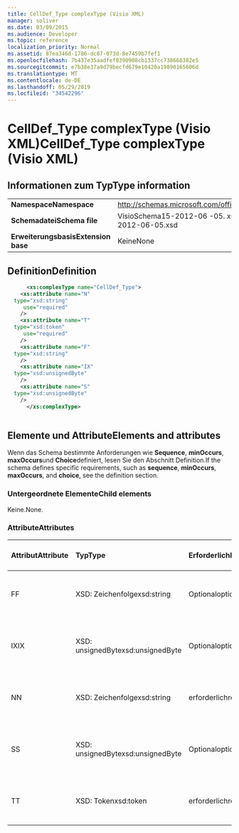 ```yaml
---
title: CellDef_Type complexType (Visio XML)
manager: soliver
ms.date: 03/09/2015
ms.audience: Developer
ms.topic: reference
localization_priority: Normal
ms.assetid: 87ea346d-1786-dc87-073d-8e7459b7fef1
ms.openlocfilehash: 7b437e35aadfef0390908cb1337cc738668382e5
ms.sourcegitcommit: e7b38e37a9d79becfd679e10420a19890165606d
ms.translationtype: MT
ms.contentlocale: de-DE
ms.lasthandoff: 05/29/2019
ms.locfileid: "34542296"
---
```

# <a name="celldeftype-complextype-visio-xml"></a><span data-ttu-id="f1ea1-102">CellDef_Type complexType (Visio XML)</span><span class="sxs-lookup"><span data-stu-id="f1ea1-102">CellDef_Type complexType (Visio XML)</span></span>

## <a name="type-information"></a><span data-ttu-id="f1ea1-103">Informationen zum Typ</span><span class="sxs-lookup"><span data-stu-id="f1ea1-103">Type information</span></span>

|||
|:-----|:-----|
|<span data-ttu-id="f1ea1-104">**Namespace**</span><span class="sxs-lookup"><span data-stu-id="f1ea1-104">**Namespace**</span></span> <br/> |http://schemas.microsoft.com/office/visio/2011/1/core  <br/> |
|<span data-ttu-id="f1ea1-105">**Schemadatei**</span><span class="sxs-lookup"><span data-stu-id="f1ea1-105">**Schema file**</span></span> <br/> |<span data-ttu-id="f1ea1-106">VisioSchema15-2012-06 -05. xsd</span><span class="sxs-lookup"><span data-stu-id="f1ea1-106">VisioSchema15-2012-06-05.xsd</span></span>  <br/> |
|<span data-ttu-id="f1ea1-107">**Erweiterungsbasis**</span><span class="sxs-lookup"><span data-stu-id="f1ea1-107">**Extension base**</span></span> <br/> |<span data-ttu-id="f1ea1-108">Keine</span><span class="sxs-lookup"><span data-stu-id="f1ea1-108">None</span></span>  <br/> |
   
## <a name="definition"></a><span data-ttu-id="f1ea1-109">Definition</span><span class="sxs-lookup"><span data-stu-id="f1ea1-109">Definition</span></span>

```XML
      <xs:complexType name="CellDef_Type">
    <xs:attribute name="N"
  type="xsd:string"
     use="required"
    />
    <xs:attribute name="T"
  type="xsd:token"
     use="required"
    />
    <xs:attribute name="F"
  type="xsd:string"
    />
    <xs:attribute name="IX"
  type="xsd:unsignedByte"
    />
    <xs:attribute name="S"
  type="xsd:unsignedByte"
    />
      </xs:complexType>
      
```

## <a name="elements-and-attributes"></a><span data-ttu-id="f1ea1-110">Elemente und Attribute</span><span class="sxs-lookup"><span data-stu-id="f1ea1-110">Elements and attributes</span></span>

<span data-ttu-id="f1ea1-111">Wenn das Schema bestimmte Anforderungen wie **Sequence**, **minOccurs**, **maxOccurs**und **Choice**definiert, lesen Sie den Abschnitt Definition.</span><span class="sxs-lookup"><span data-stu-id="f1ea1-111">If the schema defines specific requirements, such as **sequence**, **minOccurs**, **maxOccurs**, and **choice**, see the definition section.</span></span> 
  
### <a name="child-elements"></a><span data-ttu-id="f1ea1-112">Untergeordnete Elemente</span><span class="sxs-lookup"><span data-stu-id="f1ea1-112">Child elements</span></span>

<span data-ttu-id="f1ea1-113">Keine.</span><span class="sxs-lookup"><span data-stu-id="f1ea1-113">None.</span></span>
  
### <a name="attributes"></a><span data-ttu-id="f1ea1-114">Attribute</span><span class="sxs-lookup"><span data-stu-id="f1ea1-114">Attributes</span></span>

|<span data-ttu-id="f1ea1-115">**Attribut**</span><span class="sxs-lookup"><span data-stu-id="f1ea1-115">**Attribute**</span></span>|<span data-ttu-id="f1ea1-116">**Typ**</span><span class="sxs-lookup"><span data-stu-id="f1ea1-116">**Type**</span></span>|<span data-ttu-id="f1ea1-117">**Erforderlich**</span><span class="sxs-lookup"><span data-stu-id="f1ea1-117">**Required**</span></span>|<span data-ttu-id="f1ea1-118">**Beschreibung**</span><span class="sxs-lookup"><span data-stu-id="f1ea1-118">**Description**</span></span>|<span data-ttu-id="f1ea1-119">**Mögliche Werte**</span><span class="sxs-lookup"><span data-stu-id="f1ea1-119">**Possible values**</span></span>|
|:-----|:-----|:-----|:-----|:-----|
|<span data-ttu-id="f1ea1-120">F</span><span class="sxs-lookup"><span data-stu-id="f1ea1-120">F</span></span>  <br/> |<span data-ttu-id="f1ea1-121">XSD: Zeichenfolge</span><span class="sxs-lookup"><span data-stu-id="f1ea1-121">xsd:string</span></span>  <br/> |<span data-ttu-id="f1ea1-122">Optional</span><span class="sxs-lookup"><span data-stu-id="f1ea1-122">optional</span></span>  <br/> ||<span data-ttu-id="f1ea1-123">Werte des Typs XSD: String.</span><span class="sxs-lookup"><span data-stu-id="f1ea1-123">Values of the xsd:string type.</span></span>  <br/> |
|<span data-ttu-id="f1ea1-124">IX</span><span class="sxs-lookup"><span data-stu-id="f1ea1-124">IX</span></span>  <br/> |<span data-ttu-id="f1ea1-125">XSD: unsignedByte</span><span class="sxs-lookup"><span data-stu-id="f1ea1-125">xsd:unsignedByte</span></span>  <br/> |<span data-ttu-id="f1ea1-126">Optional</span><span class="sxs-lookup"><span data-stu-id="f1ea1-126">optional</span></span>  <br/> ||<span data-ttu-id="f1ea1-127">Werte des XSD: unsignedByte-Typs.</span><span class="sxs-lookup"><span data-stu-id="f1ea1-127">Values of the xsd:unsignedByte type.</span></span>  <br/> |
|<span data-ttu-id="f1ea1-128">N</span><span class="sxs-lookup"><span data-stu-id="f1ea1-128">N</span></span>  <br/> |<span data-ttu-id="f1ea1-129">XSD: Zeichenfolge</span><span class="sxs-lookup"><span data-stu-id="f1ea1-129">xsd:string</span></span>  <br/> |<span data-ttu-id="f1ea1-130">erforderlich</span><span class="sxs-lookup"><span data-stu-id="f1ea1-130">required</span></span>  <br/> ||<span data-ttu-id="f1ea1-131">Werte des Typs XSD: String.</span><span class="sxs-lookup"><span data-stu-id="f1ea1-131">Values of the xsd:string type.</span></span>  <br/> |
|<span data-ttu-id="f1ea1-132">S</span><span class="sxs-lookup"><span data-stu-id="f1ea1-132">S</span></span>  <br/> |<span data-ttu-id="f1ea1-133">XSD: unsignedByte</span><span class="sxs-lookup"><span data-stu-id="f1ea1-133">xsd:unsignedByte</span></span>  <br/> |<span data-ttu-id="f1ea1-134">Optional</span><span class="sxs-lookup"><span data-stu-id="f1ea1-134">optional</span></span>  <br/> ||<span data-ttu-id="f1ea1-135">Werte des XSD: unsignedByte-Typs.</span><span class="sxs-lookup"><span data-stu-id="f1ea1-135">Values of the xsd:unsignedByte type.</span></span>  <br/> |
|<span data-ttu-id="f1ea1-136">T</span><span class="sxs-lookup"><span data-stu-id="f1ea1-136">T</span></span>  <br/> |<span data-ttu-id="f1ea1-137">XSD: Token</span><span class="sxs-lookup"><span data-stu-id="f1ea1-137">xsd:token</span></span>  <br/> |<span data-ttu-id="f1ea1-138">erforderlich</span><span class="sxs-lookup"><span data-stu-id="f1ea1-138">required</span></span>  <br/> ||<span data-ttu-id="f1ea1-139">Werte des XSD: Token-Typs.</span><span class="sxs-lookup"><span data-stu-id="f1ea1-139">Values of the xsd:token type.</span></span>  <br/> |
   

